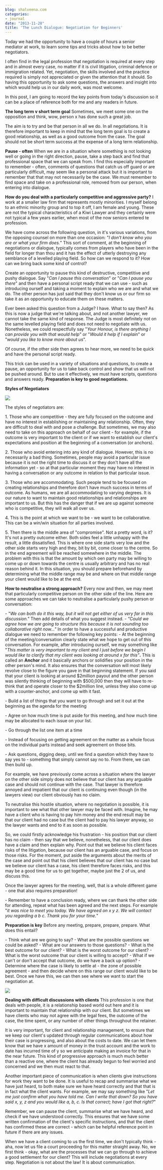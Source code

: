 ```yaml
---
blog: shalveena.com
categories:
- journal
date: "2013-11-28"
title: 'The Lunch Dialogue: Negotiation for Beginners'
---
```


Today we had the opportunity to have a couple of hours a senior mediator at work, to learn some tips and tricks about how to be better negotiators.

I often find in the legal profession that negotiation is required at every step and in almost every case, no matter if it is civil litigation, criminal defence or immigration related. Yet, negotiation, the skills involved and the practice required is simply not appreciated or given the attention that it should. So having this opportunity to ask some questions, the answers and insight into which would help us in our daily work, was most welcome.

In this post, I am going to record the key points from today's discussion so it can be a place of reference both for me and any readers in future.

**The long term v short term goal** Sometimes, we meet some one on the opposition and think, wow, person x has done such a great job.

The aim is to try and be that person in all we do. In all negotiations. It is therefore important to keep in mind that the long term goal is to create a good relationship, as well as a good outcome from the case. The goal should not be short term success at the expense of a long term relationship.

**Pause - often** When we are in a situation where something is not looking well or going in the right direction, pause, take a step back and find that professional space that we can speak from. I find this especially important to remember - often, comments of questions that catch us off guard or are particularly difficult, may seem like a personal attack but it is important to remember that that may not necessarily be the case. We must remember to find space and take on a professional role, removed from our person, when entering into dialogue.

**How do you deal with a particularly competitive and aggressive party?** I work at a smaller law firm that represents mostly minorities. I myself belong to an ethnic minority group and to top it off, I am female and young. These are not the typical characteristics of a Kiwi Lawyer and they certainly were not typical a few years earlier, when most of the now seniors entered te profession.

We have come across the following question, in it's various variations, from the opposing counsel on more than one occasion: "_I don't know who you are or what your firm does._" This sort of comment, at the beginning of negotiations or dialogue, typically comes from players who have been in the field for longer than thou and it has the effect of utterly destroying any semblance of a levelled playing field. So how can we respond to it? How can we bring back some kind of control?

Create an opportunity to pause this kind of destructive, competitive and pushy dialogue. Say "_Can I pause this conversation_" or "_Can I pause you there_" and then have a personal script ready that we can use - such as introducing ourself and taking a moment to explain who we are and what we do. The other person has just said that they don't know us or our firm so take it as an opportunity to educate them on these matters.

Ever been asked this question from a Judge? I have. What to say then? As this is now a judge that we're talking about, and not another lawyer, we cannot take the same kind of response. The Judge is most definitely not on the same levelled playing field and does not need to negotiate with us. Nonetheless, we could respectfully say "_Your Honour, is there anything I can provide you with that would help_" or "_Would it help if I explain_" or "_would you like to know more about us_".

Of course, if the other side then agrees to hear more, we need to be quick and have the personal script ready.

This trick can be used in a variety of situations and questions, to create a pause, an opportunity for us to take back control and show that us will not be pushed around. But to use it effectively, we must have scripts, questions and answers ready. **Preparation is key to good negotiations.** 

**Styles of Negotiators**

[![](https://shalveena.files.wordpress.com/2013/11/52cf8-negotiationsworkshop.png?w=300)](https://shalveena.files.wordpress.com/2013/11/52cf8-negotiationsworkshop.png)

The styles of negotiators are:

1\. Those who are competitive - they are fully focused on the outcome and have no interest in establishing or maintaining any relationship. Often, they are difficult to deal with and pose a challenge. But sometimes, we may also need to take on this approach on behalf of our client - for example, if the outcome is very important to the client or if we want to establish our client's expectations and position at the beginning of a conversation (or anchors).

2\. Those who avoid entering into any kind of dialogue. However, this is no necessarily a bad thing. Sometimes, people may avoid a particular issue because it is not the right time to discuss it or they don't have all the information yet - so at that particular moment they may have no interest in having a conversation or any outcome in relation to that particular issue.

3\. Those who are accommodating. Such people tend to be focused on creating relationships and therefore don't have much success in terms of outcome. As humans, we are all accommodating to varying degrees. It is our nature to want to maintain good relationships and relationships are important to us. But this has the danger that if we are up against someone who is competitive, they will walk all over us.

4\. This is the point at which we want to be - we want to be collaborative. This can be a win/win situation for all parties involved.

5\. Then there is the middle area of "compromise". Not a pretty word, is it? It's not a pretty outcome either. Both sides feel a little unhappy with the result, a little dissatisfied. This is where one side starts very low and the other side starts very high and they, bit by bit, come closer to the centre. So in the end agreement will be reached somewhere in the middle. The problem with this is that the amount by which oen party may be willing to come up or down towards the centre is usually arbitrary and has no real reason behind it. In this situation, you should prepare beforehand by determining what the middle range may be and where on that middle range your client would like to be at the end.

**How to neutralise a strong approach?** Every now and then, we may meet that particularly competitive person on the other side of the line. Here are some approaches we can take to neutralise a particularly pushy person or conversation:

\- "_We can both do it this way, but it will not get either of us very far in this discussion."_ Then add details of what you suggest instead. _\- "Could we agree how we are going to structure this because it is not sounding too collaborative right now..."_ In order to have a successful and productive dialogue we need to remember the following key points: \- At the beginning of the meeting/conversation clearly state what we hope to get out of this conversation. For example, after introducing ourself, we may something like "_This matter is very important to my client and I just before we begin I would like to clarify that my client was looking at around x for this"_**.** This is called an **Anchor** and it basically anchors or solidifies your position in the other person's mind. It also ensures that the conversation will most likely revolve close to the figure you gave in that beginning statement. If you said that your client is looking at around $2million payout and the other person was silently thinking of beginning with $500,000 then they will have to re-think that and operate closer to the $2million line, unless they also come up with a counter-anchor, and come up with it fast.

\- Build a list of things that you want to go through and set it out at the beginning as the agenda for the meeting

\- Agree on how much time is put aside for this meeting, and how much time may be allocated to each issue on your list.

\- Go through the list one item at a time

\- Instead of focusing on getting agreement on the matter as a whole focus on the individual parts instead and seek agreement on those bits.

\- Ask questions, digging deep, until we find a question which they have to say yes to - something that simply cannot say no to. From there, we can then build up.

For example, we have previously come across a situation where the lawyer on the other side simply does not believe that our client has any arguable case and should not continue with the case. That lawyer is therefore annoyed and impatient that our client is continuing even though (in the lawyers view) our client obviously has no claim.

To neutralise this hostile situation, where no negotiation is possible, it is important to see what that other lawyer may be faced with. Imagine, he may have a client who is having to pay him money and the end result may be that our client had no case but the client had to pay his lawyer anyway, so the lawyer wants and end to it as soon as possible.

So, we could firstly acknowledge his frustration - his position that our client has no claim - then say that we believe, nonetheless, that our client does have a claim and then explain why. Point out that we believe his client faces risks of the litigation, because our client has an arguable case, and focus on those risks. For the moment, put aside the arguments about the merits of the case and point out that his client believes that our client has no case but we believe our client has a case, his client therefore faces risks, and this may be a good time for us to get together, maybe just the 2 of us, and discuss this.

Once the lawyer agrees for the meeting, well, that is a whole different game - one that also requires preparation!

\- Remember to have a conclusion ready, where we can thank the other side for attending, repeat what has been agreed and the next steps. For example "_it was nice to meet you today. We have agreed on x y z. We will contact you regarding a b c. Thank you for your time._"

**Preparation is key** Before any meeting, prepare, prepare, prepare. What does this entail?

\- Think what are we going to say? - What are the possible questions we could be asked? - What are our answers to those questions? - What is the best outcome for our client? - What is the worst outcome for our client? - What is the worst outcome that our client is willing to accept? - What if we can't or don't accept that outcome, do we have a back up option? - Determine where the case is likely to settle at - the zone of possible agreement - and then decide where on this range our client would like to be best. Once we have this, we can then see where we want to start the negotiation at.

[![](https://shalveena.files.wordpress.com/2013/11/a8745-20131128negotiationsworkshop-diagram2.png?w=300)](https://shalveena.files.wordpress.com/2013/11/a8745-20131128negotiationsworkshop-diagram2.png)

**Dealing with difficult discussions with clients** This profession is one that deals with people, it is a relationship based world out here and it is important to maintain that relationship with our client. But sometimes we have clients who may not agree with the legal fees, the outcome of the case, the time spent, or any number of other things throughout the retainer.

It is very important, for client and relationship management, to ensure that we keep our client's updated through regular communications about how their case is progressing, and also about the costs to date. We can let them know that we have x amount of money in the trust account and the work to date has incurred time of y so we anticipate making an invoice for that in the near future. This kind of progressive approach is much much better than a reactive one, where the client has already begun to feel worried and concerned and we then must react to that.

Another important piece of communication is when clients give instructions for work they want to be done. It is useful to recap and summarise what we have just heard, to both make sure we have heard correctly and that that is in fact what the client wants. For example, we may say something like "_Let me just confirm what you have told me. Can I write that down? So you have said x, y, z and you would like a, b, c. Is that correct; have I got that right?_"

Remember, we can pause the client, summarise what we have heard, and check if we have understood correctly. This ensures that we have some written confirmation of the client's specific instructions, and that the client has confirmed these are correct - which can be helpful reference point in future if there are any issues.

When we have a client coming to us the first time, we don't typically think - aha, now let us file a court proceeding for this matter straight away. No, we first think - okay, what are the processes that we can go through to achieve a good settlement for our client? This will include negotiations at every step. Negotiation is not about the law! It is about communication.